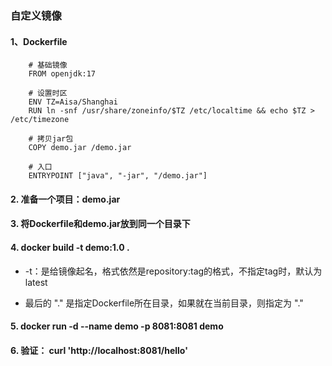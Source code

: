 ### 自定义镜像
#### 1、Dockerfile
```
    # 基础镜像
    FROM openjdk:17

    # 设置时区
    ENV TZ=Aisa/Shanghai
    RUN ln -snf /usr/share/zoneinfo/$TZ /etc/localtime && echo $TZ > /etc/timezone

    # 拷贝jar包
    COPY demo.jar /demo.jar

    # 入口
    ENTRYPOINT ["java", "-jar", "/demo.jar"]
```
#### 2. 准备一个项目：demo.jar
#### 3. 将Dockerfile和demo.jar放到同一个目录下
#### 4. docker build -t demo:1.0 .
* -t：是给镜像起名，格式依然是repository:tag的格式，不指定tag时，默认为latest

* 最后的 "." 是指定Dockerfile所在目录，如果就在当前目录，则指定为 "."

#### 5. docker run -d --name demo -p 8081:8081 demo

#### 6. 验证： curl 'http://localhost:8081/hello'
